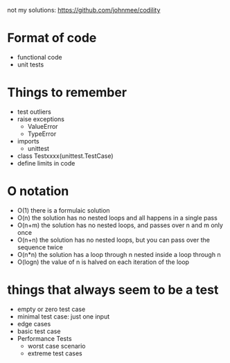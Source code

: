 not my solutions: https://github.com/johnmee/codility


# Format of code
- functional code
- unit tests

# Things to remember
- test outliers
- raise exceptions
    - ValueError
    - TypeError
- imports
    - unittest
- class Testxxxx(unittest.TestCase)
- define limits in code

# O notation
- O(1) there is a formulaic solution
- O(n) the solution has no nested loops and all happens in a single pass
- O(n+m) the solution has no nested loops, and passes over n and m only once
- O(n+n) the solution has no nested loops, but you can pass over the sequence twice
- O(n*n) the solution has a loop through n nested inside a loop through n
- O(logn) the value of n is halved on each iteration of the loop 

# things that always seem to be a test
- empty or zero test case
- minimal test case: just one input 
- edge cases 
- basic test case 
- Performance Tests
    - worst case scenario
    - extreme test cases

    